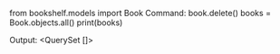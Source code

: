 from bookshelf.models import Book
Command:
book.delete()
books = Book.objects.all()
print(books)

Output:
<QuerySet []>

